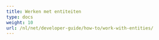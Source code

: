 ```yaml
---
title: Werken met entiteiten
type: docs
weight: 10
url: /nl/net/developer-guide/how-to/work-with-entities/
---
```


